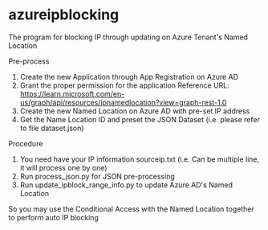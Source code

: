 # azureipblocking

The program for blocking IP through updating on Azure Tenant's Named Location

Pre-process
1. Create the new Application through App Registration on Azure AD
2. Grant the proper permission for the application
   Reference URL: https://learn.microsoft.com/en-us/graph/api/resources/ipnamedlocation?view=graph-rest-1.0
3. Create the new Named Location on Azure AD with pre-set IP address
4. Get the Name Location ID and preset the JSON Dataset (i.e. please refer to file dataset.json)

Procedure
1. You need have your IP information sourceip.txt (i.e. Can be multiple line, it will process one by one)
2. Run process_json.py for JSON pre-processing
3. Run update_ipblock_range_info.py to update Azure AD's Named Location

So you may use the Conditional Access with the Named Location together to perform auto IP blocking
